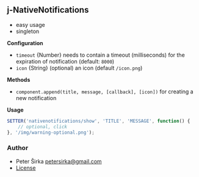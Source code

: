 ## j-NativeNotifications

- easy usage
- singleton

__Configuration__

- `timeout` {Number} needs to contain a timeout (milliseconds) for the expiration of notification (default: `8000`)
- `icon` {String} (optional) an icon (default `/icon.png`)

__Methods__
- `component.append(title, message, [callback], [icon])` for creating a new notification

__Usage__

```javascript
SETTER('nativenotifications/show', 'TITLE', 'MESSAGE', function() {
    // optional, click
}, '/img/warning-optional.png');
```

### Author

- Peter Širka <petersirka@gmail.com>
- [License](https://www.totaljs.com/license/)